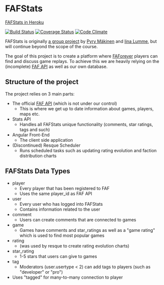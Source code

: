 # FAFStats

[FAFStats in Heroku](http://fafstats.herokuapp.com)

[![Build Status](https://travis-ci.org/iilumme/FAFStats.png)](https://travis-ci.org/iilumme/FAFStats)
[![Coverage Status](https://coveralls.io/repos/github/iilumme/FAFStats/badge.svg)](https://coveralls.io/github/iilumme/FAFStats)
[![Code Climate](https://codeclimate.com/github/iilumme/FAFStats/badges/gpa.svg)](https://codeclimate.com/github/iilumme/FAFStats)

FAFStats is originally [a group project](https://github.com/mluukkai/WebPalvelinohjelmointi2016/wiki/projekti) by [Pyry Mäkinen](https://github.com/Blodir) and [Iina Lumme](https://github.com/iilumme), but will continue beyond the scope of the course.

The goal of this project is to create a platform where [FAForever](http://faforever.com) players can find and discuss game replays. To achieve this we are heavily relying on the (incomplete) [FAF API](https://github.com/FAForever/api) as well as our own database.

## Structure of the project
The project relies on 3 main parts:
* The official [FAF API](https://github.com/FAForever/api) (which is not under our control)
  * This is where we get up to date information about games, players, maps etc.
* Stats API
  * Handles all FAFStats unique functionality (comments, star ratings, tags and such)
* Angular Front-End
  * The client side application
* (Discontinued) Resque Scheduler
  * Runs scheduled tasks such as updating rating evolution and faction distribution charts

## FAFStats Data Types
* player
  * Every player that has been registered to FAF
  * Uses the same player_id as FAF API
* user
  * Every user who has logged into FAFStats
  * Contains information related to the user
* comment
  * Users can create comments that are connected to games
* game
  * Games have comments and star_ratings as well as a "game rating" which is used to find most popular games
* rating
  * (was used by resque to create rating evolution charts)
* star_rating
  * 1-5 stars that users can give to games
* tag
  * Moderators (user.usertype < 2) can add tags to players (such as "developer" or "pro")
 * Uses "tagged" for many-to-many connection to player
